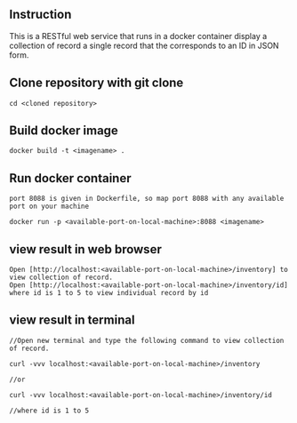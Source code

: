 ## Instruction

This is a RESTful web service that runs in a docker container display a collection of record a single record that the corresponds to an ID in JSON form.

## Clone repository with git clone

    cd <cloned repository>

## Build docker image

    docker build -t <imagename> .

## Run docker container

    port 8088 is given in Dockerfile, so map port 8088 with any available port on your machine

    docker run -p <available-port-on-local-machine>:8088 <imagename>

## view result in web browser

    Open [http://localhost:<available-port-on-local-machine>/inventory] to view collection of record.
    Open [http://localhost:<available-port-on-local-machine>/inventory/id] where id is 1 to 5 to view individual record by id

## view result in terminal

    //Open new terminal and type the following command to view collection of record.
    
    curl -vvv localhost:<available-port-on-local-machine>/inventory

    //or

    curl -vvv localhost:<available-port-on-local-machine>/inventory/id

    //where id is 1 to 5
